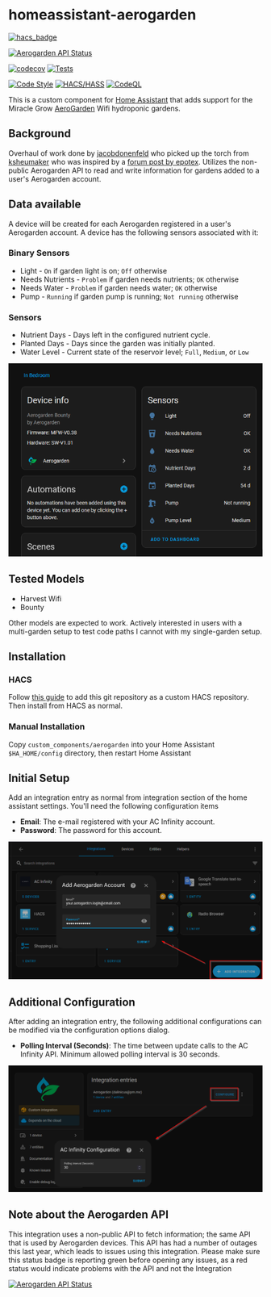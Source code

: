 # homeassistant-aerogarden

[![hacs_badge](https://img.shields.io/badge/HACS-Default-orange.svg?style=for-the-badge)](https://github.com/custom-components/hacs)

[![Aerogarden API Status](https://github.com/dalinicus/homeassistant-aerogarden/actions/workflows/synthetic-api-test.yaml/badge.svg)](https://github.com/dalinicus/homeassistant-aerogarden/actions/workflows/synthetic-api-test.yaml)

[![codecov](https://codecov.io/gh/dalinicus/homeassistant-aerogarden/graph/badge.svg?token=TNP1DC74AW)](https://codecov.io/gh/dalinicus/homeassistant-aerogarden)
[![Tests](https://github.com/dalinicus/homeassistant-aerogarden/actions/workflows/tests.yaml/badge.svg)](https://github.com/dalinicus/homeassistant-aerogarden/actions/workflows/tests.yaml)

[![Code Style](https://github.com/dalinicus/homeassistant-aerogarden/actions/workflows/style.yaml/badge.svg)](https://github.com/dalinicus/homeassistant-aerogarden/actions/workflows/style.yaml)
[![HACS/HASS](https://github.com/dalinicus/homeassistant-aerogarden/actions/workflows/validate.yaml/badge.svg)](https://github.com/dalinicus/homeassistant-aerogarden/actions/workflows/validate.yaml)
[![CodeQL](https://github.com/dalinicus/homeassistant-aerogarden/actions/workflows/codeql.yaml/badge.svg)](https://github.com/dalinicus/homeassistant-aerogarden/actions/workflows/codeql.yaml)

This is a custom component for [Home Assistant](http://home-assistant.io) that adds support for the Miracle Grow [AeroGarden](http://www.aerogarden.com) Wifi hydroponic gardens.

## Background

Overhaul of work done by [jacobdonenfeld](https://github.com/jacobdonenfeld/homeassistant-aerogarden) who picked up the torch from [ksheumaker](https://github.com/ksheumaker/homeassistant-aerogarden) who was inspired by a [forum post by epotex](https://community.home-assistant.io/t/first-timer-trying-to-convert-a-working-script-to-create-support-for-a-new-platform).  Utilizes the non-public Aerogarden API to read and write information for gardens added to a user's Aerogarden account.

## Data available

A device will be created for each Aerogarden registered in a user's Aerogarden account.  A device has the following sensors associated with it:

### Binary Sensors

* Light - `On` if garden light is on; `Off` otherwise
* Needs Nutrients - `Problem` if garden needs nutrients; `OK` otherwise
* Needs Water -  `Problem` if garden needs water; `OK` otherwise
* Pump - `Running` if garden pump is running; `Not running` otherwise

### Sensors

* Nutrient Days - Days left in the configured nutrient cycle.
* Planted Days - Days since the garden was initially planted.
* Water Level - Current state of the reservoir level; `Full`, `Medium`, or `Low`

![Aerogarden-Device](/images/aerogarden-device.png)

## Tested Models

* Harvest Wifi
* Bounty

Other models are expected to work. Actively interested in users with a multi-garden setup to test code paths I cannot with my single-garden setup.

## Installation

### HACS

Follow [this guide](https://hacs.xyz/docs/faq/custom_repositories/) to add this git repository as a custom HACS repository. Then install from HACS as normal.

### Manual Installation

Copy `custom_components/aerogarden` into your Home Assistant `$HA_HOME/config` directory, then restart Home Assistant

## Initial Setup

Add an integration entry as normal from integration section of the home assistant settings.  You'll need the following configuration items

* **Email**: The e-mail registered with your AC Infinity account.
* **Password**: The password for this account.

![Initial-Setup](/images/initial-setup.png)

## Additional Configuration

After adding an integration entry, the following additional configurations can be modified via the configuration options dialog.

* **Polling Interval (Seconds)**: The time between update calls to the AC Infinity API.  Minimum allowed polling interval is 30 seconds.

![Additional-Configuration](/images/additional-configuration.png)

## Note about the Aerogarden API

This integration uses a non-public API to fetch information; the same API that is used by Aerogarden devices.  This API has had a number of outages this last year, which leads to issues using this integration.  Please make sure this status badge is reporting green before opening any issues, as a red status would indicate problems with the API and not the Integration

[![Aerogarden API Status](https://github.com/dalinicus/homeassistant-aerogarden/actions/workflows/synthetic-api-test.yaml/badge.svg)](https://github.com/dalinicus/homeassistant-aerogarden/actions/workflows/synthetic-api-test.yaml)
